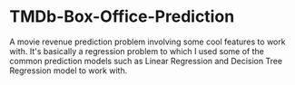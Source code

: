 # TMDb-Box-Office-Prediction
A movie revenue prediction problem involving some cool features to work with. It's basically a regression problem to which I used some of the common prediction models such as Linear Regression and Decision Tree Regression model to work with.
